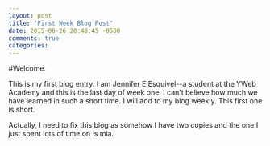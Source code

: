```yaml
---
layout: post
title: "First Week Blog Post"
date: 2015-06-26 20:48:45 -0500
comments: true
categories: 
---
```

#Welcome. 

This is my first blog entry.  I am Jennifer E Esquivel--a student at the YWeb Academy and this is the last day of week one.  I can't believe how much we have learned in such a short time.
I will add to my blog weekly. This first one is short.

Actually, I need to fix this blog as somehow I have two copies and the one I just spent lots of time on is mia.
